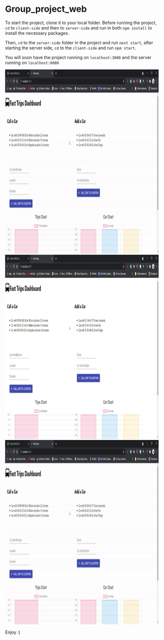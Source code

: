 # Group_project_web
 
To start the project, clone it to your local folder.
Before running the project, `cd` to `client-side` and then to `server-side` and run in both `npm install` to install the necessary packages.

Then, `cd` to the `server-side` folder in the project and run `nest start`, after starting the server side, `cd` to the `client-side` and run `npm start`.

You will soon have the project running on `localhost:3000` and the server running on `localhost:8080`

<img src="Project Gif/project_gif.gif" alt="My Project GIF" width="500" height="600">
<img src="Project Gif/ezgif.com-gif-maker1.gif" alt="My Project GIF" width="500" height="600">
<img src="Project Gif/ezgif.com-gif-maker.gif" alt="My Project GIF" width="500" height="600">


Enjoy :)
